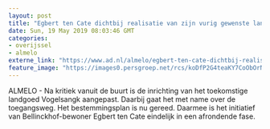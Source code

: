 ```yaml
---
layout: post
title: "Egbert ten Cate dichtbij realisatie van zijn vurig gewenste landgoed in Almelo"
date: Sun, 19 May 2019 08:03:46 GMT
categories: 
- overijssel 
- almelo 
externe_link: "https://www.ad.nl/almelo/egbert-ten-cate-dichtbij-realisatie-van-zijn-vurig-gewenste-landgoed-in-almelo~ae4956ef/"
feature_image: "https://images0.persgroep.net/rcs/koDfP2G4teaKY7CoObOrNueYpiQ/diocontent/74401304/_fitwidth/400/?appId=21791a8992982cd8da851550a453bd7f&quality=0.7"
---
```


ALMELO - Na kritiek vanuit de buurt is de inrichting van het toekomstige landgoed Vogelsangk aangepast. Daarbij gaat het met name over de toegangsweg. Het bestemmingsplan is nu gereed. Daarmee is het initiatief van Bellinckhof-bewoner Egbert ten Cate eindelijk in een afrondende fase.
